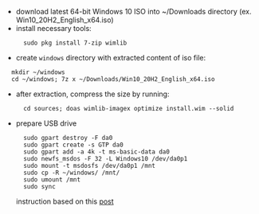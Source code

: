 - download latest 64-bit Windows 10 ISO into ~/Downloads directory (ex. Win10_20H2_English_x64.iso)
- install necessary tools:
  ```
    sudo pkg install 7-zip wimlib
  ```
 - create ```windows``` directory with extracted content of iso file:
  ```
    mkdir ~/windows
    cd ~/windows; 7z x ~/Downloads/Win10_20H2_English_x64.iso
  ```
- after extraction, compress the size by running:
  ```
    cd sources; doas wimlib-imagex optimize install.wim --solid
  ```
- prepare USB drive
  ```
    sudo gpart destroy -F da0
    sudo gpart create -s GTP da0
    sudo gpart add -a 4k -t ms-basic-data da0
    sudo newfs_msdos -F 32 -L Windows10 /dev/da0p1
    sudo mount -t msdosfs /dev/da0p1 /mnt
    sudo cp -R ~/windows/ /mnt/
    sudo umount /mnt
    sudo sync
  ```
  
  instruction based on this [post](https://forums.freebsd.org/threads/creating-a-windows-10-bootable-usb-stick-using-freebsd.77429/)
